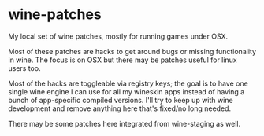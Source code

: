 # wine-patches
My local set of wine patches, mostly for running games under OSX. 

Most of these patches are hacks to get around bugs or missing functionality in wine. The focus is on OSX but there
may be patches useful for linux users too.

Most of the hacks are toggleable via registry keys; the goal is to have one single wine engine I can use for all my wineskin
apps instead of having a bunch of app-specific compiled versions. I'll try to keep up with wine development and remove 
anything here that's fixed/no long needed.

There may be some patches here integrated from wine-staging as well.
